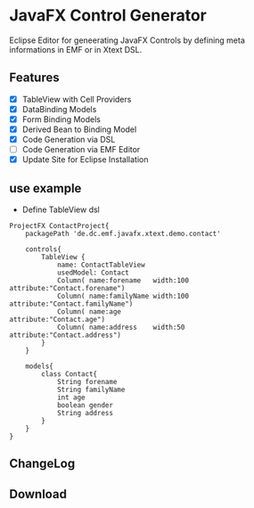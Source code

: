 # JavaFX Control Generator
Eclipse Editor for geneerating JavaFX Controls by defining meta informations in EMF or in Xtext DSL.

## Features
- [x] TableView with Cell Providers
- [x] DataBinding Models
- [x] Form Binding Models
- [x] Derived Bean to Binding Model
- [x] Code Generation via DSL
- [ ] Code Generation via EMF Editor
- [x] Update Site for Eclipse Installation

## use example
* Define TableView dsl
```
ProjectFX ContactProject{
	packagePath 'de.dc.emf.javafx.xtext.demo.contact'
	
	controls{
		TableView {
			name: ContactTableView
			usedModel: Contact
			Column(	name:forename 	width:100 	attribute:"Contact.forename")
			Column(	name:familyName width:100 	attribute:"Contact.familyName")
			Column(	name:age 					attribute:"Contact.age")
			Column(	name:address 	width:50 	attribute:"Contact.address")
		}
	}
	
	models{
		class Contact{
			String forename
			String familyName
			int age
			boolean gender
			String address
		} 
	}
}
```

## ChangeLog

## Download
